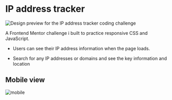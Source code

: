 # IP address tracker

![Design preview for the IP address tracker coding challenge](./design/desktop-preview.jpg)

A Frontend Mentor challenge i built to practice responsive CSS and JavaScript.

- Users can see their IP address information when the page loads.

- Search for any IP addresses or domains and see the key information and location

## Mobile view

![mobile](./design/mobile-design.jpg)
